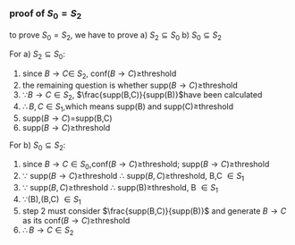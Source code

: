 ### proof of $S_0=S_2$
to prove $S_0=S_2$, we have to prove
a) $S_2\subseteq S_0$
b) $S_0 \subseteq S_2$

For a) $S_2\subseteq S_0$:
1. since $B \to C \in$ $S_2$, conf($B \to C$)$\geq$threshold
2. the remaining question is whether supp($B\to C$)$\geq$threshold
3. $\because B\to C \in S_2$, $\frac{supp(B,C)}{supp(B)}$have been calculated
4. $\therefore B,C \in S_1$,which means supp(B) and supp(C)$\geq$threshold
5. supp($B\to C$)=supp(B,C)
6. supp($B\to C$)$\geq$threshold

For b) $S_0 \subseteq S_2$:
1. since $B\to C\in S_0$,conf($B\to C$)$\geq$threshold; supp($B\to C$)$\geq$threshold
2. $\because$ supp($B\to C$)$\geq$threshold $\therefore$ supp($B,C$)$\geq$threshold, B,C $\in S_1$
3. $\because$ supp($B,C$)$\geq$threshold $\therefore$ supp(B)$\geq$threshold, B $\in S_1$ 
4. $\because$(B),(B,C) $\in S_1$
5. step 2 must consider $\frac{supp(B,C)}{supp(B)}$ and generate $B \to C$ as its conf($B\to C$)$\geq$threshold
6. $\therefore B\to C \in S_2$ 